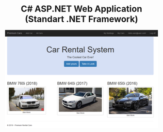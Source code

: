 <h1 align="center">C# ASP.NET Web Application (Standart .NET Framework)</h1>
<p align="center"><img src="CarRentalSystem.PNG" alt="CarRentalSystem" width="640"></p>
